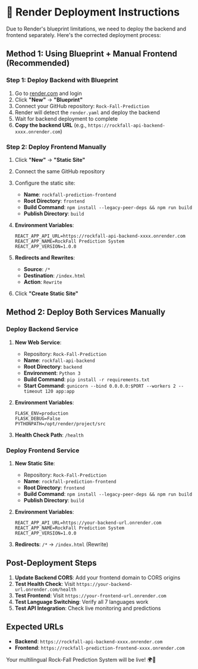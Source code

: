 # 🚀 Render Deployment Instructions

Due to Render's blueprint limitations, we need to deploy the backend and frontend separately. Here's the corrected deployment process:

## Method 1: Using Blueprint + Manual Frontend (Recommended)

### Step 1: Deploy Backend with Blueprint
1. Go to [render.com](https://render.com) and login
2. Click **"New"** → **"Blueprint"**
3. Connect your GitHub repository: `Rock-Fall-Prediction`
4. Render will detect the `render.yaml` and deploy the backend
5. Wait for backend deployment to complete
6. **Copy the backend URL** (e.g., `https://rockfall-api-backend-xxxx.onrender.com`)

### Step 2: Deploy Frontend Manually
1. Click **"New"** → **"Static Site"**
2. Connect the same GitHub repository
3. Configure the static site:
   - **Name**: `rockfall-prediction-frontend`
   - **Root Directory**: `frontend`
   - **Build Command**: `npm install --legacy-peer-deps && npm run build`
   - **Publish Directory**: `build`

4. **Environment Variables**:
   ```
   REACT_APP_API_URL=https://rockfall-api-backend-xxxx.onrender.com
   REACT_APP_NAME=RockFall Prediction System
   REACT_APP_VERSION=1.0.0
   ```

5. **Redirects and Rewrites**:
   - **Source**: `/*`
   - **Destination**: `/index.html`
   - **Action**: `Rewrite`

6. Click **"Create Static Site"**

## Method 2: Deploy Both Services Manually

### Deploy Backend Service
1. **New Web Service**:
   - Repository: `Rock-Fall-Prediction`
   - **Name**: `rockfall-api-backend`
   - **Root Directory**: `backend`
   - **Environment**: `Python 3`
   - **Build Command**: `pip install -r requirements.txt`
   - **Start Command**: `gunicorn --bind 0.0.0.0:$PORT --workers 2 --timeout 120 app:app`

2. **Environment Variables**:
   ```
   FLASK_ENV=production
   FLASK_DEBUG=False
   PYTHONPATH=/opt/render/project/src
   ```

3. **Health Check Path**: `/health`

### Deploy Frontend Service
1. **New Static Site**:
   - Repository: `Rock-Fall-Prediction`
   - **Name**: `rockfall-prediction-frontend`
   - **Root Directory**: `frontend`
   - **Build Command**: `npm install --legacy-peer-deps && npm run build`
   - **Publish Directory**: `build`

2. **Environment Variables**:
   ```
   REACT_APP_API_URL=https://your-backend-url.onrender.com
   REACT_APP_NAME=RockFall Prediction System
   REACT_APP_VERSION=1.0.0
   ```

3. **Redirects**: `/*` → `/index.html` (Rewrite)

## Post-Deployment Steps

1. **Update Backend CORS**: Add your frontend domain to CORS origins
2. **Test Health Check**: Visit `https://your-backend-url.onrender.com/health`
3. **Test Frontend**: Visit `https://your-frontend-url.onrender.com`
4. **Test Language Switching**: Verify all 7 languages work
5. **Test API Integration**: Check live monitoring and predictions

## Expected URLs
- **Backend**: `https://rockfall-api-backend-xxxx.onrender.com`
- **Frontend**: `https://rockfall-prediction-frontend-xxxx.onrender.com`

Your multilingual Rock-Fall Prediction System will be live! 🌍🎉